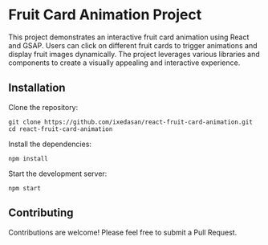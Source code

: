 # Fruit Card Animation Project
This project demonstrates an interactive fruit card animation using React and GSAP. Users can click on different fruit cards to trigger animations and display fruit images dynamically. The project leverages various libraries and components to create a visually appealing and interactive experience.

## Installation
Clone the repository:
```
git clone https://github.com/ixedasan/react-fruit-card-animation.git
cd react-fruit-card-animation
```
Install the dependencies:
```
npm install
```
Start the development server:
```
npm start
```

## Contributing
Contributions are welcome! Please feel free to submit a Pull Request.